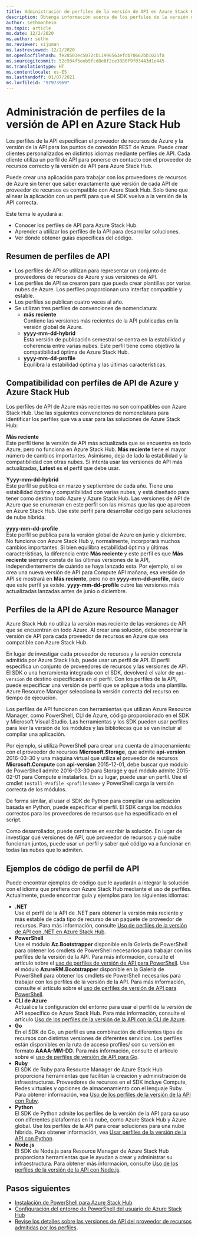 ```yaml
---
title: Administración de perfiles de la versión de API en Azure Stack Hub
description: Obtenga información acerca de los perfiles de la versión de API en Azure Stack Hub.
author: sethmanheim
ms.topic: article
ms.date: 12/2/2020
ms.author: sethm
ms.reviewer: sijuman
ms.lastreviewed: 12/2/2020
ms.openlocfilehash: fe28503ec5072cb11996563efcb70662bb1025fa
ms.sourcegitcommit: 52c934f5eeb5fcd8e8f2ce3380f9f03443d1e445
ms.translationtype: HT
ms.contentlocale: es-ES
ms.lasthandoff: 01/07/2021
ms.locfileid: "97973969"
---
```

# <a name="manage-api-version-profiles-in-azure-stack-hub"></a>Administración de perfiles de la versión de API en Azure Stack Hub

Los perfiles de la API especifican el proveedor de recursos de Azure y la versión de la API para los puntos de conexión REST de Azure. Puede crear clientes personalizados en distintos idiomas mediante perfiles de API. Cada cliente utiliza un perfil de API para ponerse en contacto con el proveedor de recursos correcto y la versión de API para Azure Stack Hub.

Puede crear una aplicación para trabajar con los proveedores de recursos de Azure sin tener que saber exactamente qué versión de cada API de proveedor de recursos es compatible con Azure Stack Hub. Solo tiene que alinear la aplicación con un perfil para que el SDK vuelva a la versión de la API correcta.

Este tema le ayudará a:

- Conocer los perfiles de API para Azure Stack Hub.
- Aprender a utilizar los perfiles de la API para desarrollar soluciones.
- Ver dónde obtener guías específicas del código.

## <a name="summary-of-api-profiles"></a>Resumen de perfiles de API

- Los perfiles de API se utilizan para representar un conjunto de proveedores de recursos de Azure y sus versiones de API.
- Los perfiles de API se crearon para que pueda crear plantillas por varias nubes de Azure. Los perfiles proporcionan una interfaz compatible y estable.
- Los perfiles se publican cuatro veces al año.
- Se utilizan tres perfiles de convenciones de nomenclatura:
  - **más reciente**  
        Contiene las versiones más recientes de la API publicadas en la versión global de Azure.
  - **yyyy-mm-dd-hybrid**  
    Esta versión de publicación semestral se centra en la estabilidad y coherencia entre varias nubes. Este perfil tiene como objetivo la compatibilidad óptima de Azure Stack Hub.
  - **yyyy-mm-dd-profile** <br>
    Equilibra la estabilidad óptima y las últimas características.

## <a name="azure-api-profiles-and-azure-stack-hub-compatibility"></a>Compatibilidad con perfiles de API de Azure y Azure Stack Hub

Los perfiles de API de Azure más recientes no son compatibles con Azure Stack Hub. Use las siguientes convenciones de nomenclatura para identificar los perfiles que va a usar para las soluciones de Azure Stack Hub:

**Más reciente**  
Este perfil tiene la versión de API más actualizada que se encuentra en todo Azure, pero no funciona en Azure Stack Hub. **Más reciente** tiene el mayor número de cambios importantes. Asimismo, deja de lado la estabilidad y la compatibilidad con otras nubes. Si intenta usar las versiones de API más actualizadas, **Latest** es el perfil que debe usar.

**Yyyy-mm-dd-hybrid**  
Este perfil se publica en marzo y septiembre de cada año. Tiene una estabilidad óptima y compatibilidad con varias nubes, y está diseñado para tener como destino todo Azure y Azure Stack Hub. Las versiones de API de Azure que se enumeran en este perfil son las mismas que las que aparecen en Azure Stack Hub. Use este perfil para desarrollar código para soluciones de nube híbrida.

**yyyy-mm-dd-profile**  
Este perfil se publica para la versión global de Azure en junio y diciembre. No funciona con Azure Stack Hub y, normalmente, incorporará muchos cambios importantes. Si bien equilibra estabilidad óptima y últimas características, la diferencia entre **Más reciente** y este perfil es que **Más reciente** siempre consta de las últimas versiones de la API, independientemente de cuándo se haya lanzado esta. Por ejemplo, si se crea una nueva versión de API para Compute API mañana, esa versión de API se mostrará en **Más reciente**, pero no en **yyyy-mm-dd-profile**, dado que este perfil ya existe. **yyyy-mm-dd-profile** cubre las versiones más actualizadas lanzadas antes de junio o diciembre.

## <a name="azure-resource-manager-api-profiles"></a>Perfiles de la API de Azure Resource Manager

Azure Stack Hub no utiliza la versión mas reciente de las versiones de API que se encuentran en todo Azure. Al crear una solución, debe encontrar la versión de API para cada proveedor de recursos en Azure que sea compatible con Azure Stack Hub.

En lugar de investigar cada proveedor de recursos y la versión concreta admitida por Azure Stack Hub, puede usar un perfil de API. El perfil especifica un conjunto de proveedores de recursos y las versiones de API. El SDK o una herramienta integrada con el SDK, devolverá el valor de `api-version` de destino especificada en el perfil. Con los perfiles de la API, puede especificar una versión de perfil que se aplique a toda una plantilla. Azure Resource Manager selecciona la versión correcta del recurso en tiempo de ejecución.

Los perfiles de API funcionan con herramientas que utilizan Azure Resource Manager, como PowerShell, CLI de Azure, código proporcionado en el SDK y Microsoft Visual Studio. Las herramientas y los SDK pueden usar perfiles para leer la versión de los módulos y las bibliotecas que se van incluir al compilar una aplicación.

Por ejemplo, si utiliza PowerShell para crear una cuenta de almacenamiento con el proveedor de recursos **Microsoft.Storage**, que admite **api-version** 2016-03-30 y una máquina virtual que utiliza el proveedor de recursos **Microsoft.Compute** con **api-version** 2015-12-01, debe buscar qué módulo de PowerShell admite 2016-03-30 para Storage y qué módulo admite 2015-02-01 para Compute e instalarlos. En su lugar, puede usar un perfil. Use el cmdlet `Install-Profile <profilename>` y PowerShell carga la versión correcta de los módulos.

De forma similar, al usar el SDK de Python para compilar una aplicación basada en Python, puede especificar el perfil. El SDK carga los módulos correctos para los proveedores de recursos que ha especificado en el script.

Como desarrollador, puede centrarse en escribir la solución. En lugar de investigar qué versiones de API, qué proveedor de recursos y qué nube funcionan juntos, puede usar un perfil y saber qué código va a funcionar en todas las nubes que lo admiten.

## <a name="api-profile-code-samples"></a>Ejemplos de código de perfil de API

Puede encontrar ejemplos de código que le ayudarán a integrar la solución con el idioma que prefiera con Azure Stack Hub mediante el uso de perfiles. Actualmente, puede encontrar guía y ejemplos para los siguientes idiomas:

- **.NET** <br>
Use el perfil de la API de .NET para obtener la versión más reciente y más estable de cada tipo de recurso de un paquete de proveedor de recursos. Para más información, consulte [Uso de perfiles de la versión de API con .NET en Azure Stack Hub](azure-stack-version-profiles-net.md).
- **PowerShell**  
Use el módulo **Az.Bootstrapper** disponible en la Galería de PowerShell para obtener los cmdlets de PowerShell necesarios para trabajar con los perfiles de la versión de la API. Para más información, consulte el artículo sobre el [uso de perfiles de versión de API para PowerShell](azure-stack-version-profiles-powershell.md).
Use el módulo **AzureRM.Bootstrapper** disponible en la Galería de PowerShell para obtener los cmdlets de PowerShell necesarios para trabajar con los perfiles de la versión de la API. Para más información, consulte el artículo sobre el [uso de perfiles de versión de API para PowerShell](../operator/powershell-install-az-module.md).
- **CLI de Azure**  
Actualice la configuración del entorno para usar el perfil de la versión de API específico de Azure Stack Hub. Para más información, consulte el artículo [Uso de los perfiles de la versión de la API con la CLI de Azure](azure-stack-version-profiles-azurecli2.md).
- **Go**  
En el SDK de Go, un perfil es una combinación de diferentes tipos de recursos con distintas versiones de diferentes servicios. Los perfiles están disponibles en la ruta de acceso profiles/ con su versión en formato **AAAA-MM-DD**. Para más información, consulte el artículo sobre el [uso de perfiles de versión de API para Go](azure-stack-version-profiles-go.md).
- **Ruby**  
El SDK de Ruby para Resource Manager de Azure Stack Hub proporciona herramientas que facilitan la creación y administración de infraestructuras. Proveedores de recursos en el SDK incluye Compute, Redes virtuales y opciones de almacenamiento con el lenguaje Ruby. Para obtener información, vea [Uso de los perfiles de la versión de la API con Ruby](azure-stack-version-profiles-ruby.md).
- **Python**  
El SDK de Python admite los perfiles de la versión de la API para su uso con diferentes plataformas en la nube, como Azure Stack Hub y Azure global. Use los perfiles de la API para crear soluciones para una nube híbrida. Para obtener información, vea [Usar perfiles de la versión de la API con Python](azure-stack-version-profiles-python.md).
- **Node.js**  
El SDK de Node.js para Resource Manager de Azure Stack Hub proporciona herramientas que le ayudan a crear y administrar su infraestructura. Para obtener más información, consulte [Uso de los perfiles de la versión de la API con Node.js](azure-stack-version-profile-nodejs.md).

## <a name="next-steps"></a>Pasos siguientes

- [Instalación de PowerShell para Azure Stack Hub](../operator/powershell-install-az-module.md)
- [Configuración del entorno de PowerShell del usuario de Azure Stack Hub](azure-stack-powershell-configure-user.md)
- [Revise los detalles sobre las versiones de API del proveedor de recursos admitidas por los perfiles](azure-stack-profiles-azure-resource-manager-versions.md).
